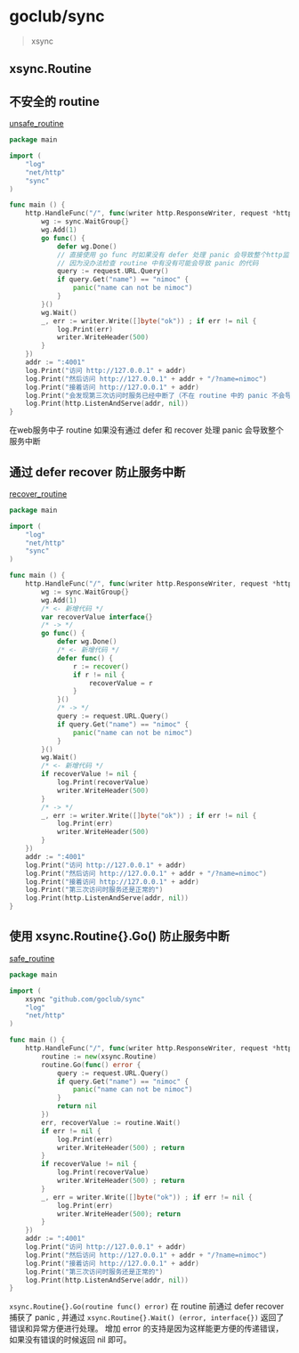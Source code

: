 # goclub/sync

> xsync

## xsync.Routine

## 不安全的 routine

[unsafe_routine](./examples/unsafe_routine/main.go)
```.go
package main

import (
	"log"
	"net/http"
	"sync"
)

func main () {
	http.HandleFunc("/", func(writer http.ResponseWriter, request *http.Request) {
		wg := sync.WaitGroup{}
		wg.Add(1)
		go func() {
			defer wg.Done()
			// 直接使用 go func 时如果没有 defer 处理 panic 会导致整个http监听都中断。在项目中会导致服务意外中断
			// 因为没办法检查 routine 中有没有可能会导致 panic 的代码
			query := request.URL.Query()
			if query.Get("name") == "nimoc" {
				panic("name can not be nimoc")
			}
		}()
		wg.Wait()
		_, err := writer.Write([]byte("ok")) ; if err != nil {
			log.Print(err)
			writer.WriteHeader(500)
		}
	})
	addr := ":4001"
	log.Print("访问 http://127.0.0.1" + addr)
	log.Print("然后访问 http://127.0.0.1" + addr + "/?name=nimoc")
	log.Print("接着访问 http://127.0.0.1" + addr)
	log.Print("会发现第三次访问时服务已经中断了（不在 routine 中的 panic 不会导致服务中断，因为go http 标准库做出defer处理）")
	log.Print(http.ListenAndServe(addr, nil))
}

```

在web服务中子 routine 如果没有通过 defer 和  recover 处理 panic 会导致整个服务中断

## 通过 defer recover 防止服务中断

[recover_routine](./examples/recover_routine/main.go)
```.go
package main

import (
	"log"
	"net/http"
	"sync"
)

func main () {
	http.HandleFunc("/", func(writer http.ResponseWriter, request *http.Request) {
		wg := sync.WaitGroup{}
		wg.Add(1)
		/* <- 新增代码 */
		var recoverValue interface{}
		/* -> */
		go func() {
			defer wg.Done()
			/* <- 新增代码 */
			defer func() {
				r := recover()
				if r != nil {
					recoverValue = r
				}
			}()
			/* -> */
			query := request.URL.Query()
			if query.Get("name") == "nimoc" {
				panic("name can not be nimoc")
			}
		}()
		wg.Wait()
		/* <- 新增代码 */
		if recoverValue != nil {
			log.Print(recoverValue)
			writer.WriteHeader(500)
		}
		/* -> */
		_, err := writer.Write([]byte("ok")) ; if err != nil {
			log.Print(err)
			writer.WriteHeader(500)
		}
	})
	addr := ":4001"
	log.Print("访问 http://127.0.0.1" + addr)
	log.Print("然后访问 http://127.0.0.1" + addr + "/?name=nimoc")
	log.Print("接着访问 http://127.0.0.1" + addr)
	log.Print("第三次访问时服务还是正常的")
	log.Print(http.ListenAndServe(addr, nil))
}

```

## 使用 xsync.Routine{}.Go() 防止服务中断 

[safe_routine](./examples/safe_routine/main.go)
```.go
package main

import (
	xsync "github.com/goclub/sync"
	"log"
	"net/http"
)

func main () {
	http.HandleFunc("/", func(writer http.ResponseWriter, request *http.Request) {
		routine := new(xsync.Routine)
		routine.Go(func() error {
			query := request.URL.Query()
			if query.Get("name") == "nimoc" {
				panic("name can not be nimoc")
			}
			return nil
		})
		err, recoverValue := routine.Wait()
		if err != nil {
			log.Print(err)
			writer.WriteHeader(500) ; return
		}
		if recoverValue != nil {
			log.Print(recoverValue)
			writer.WriteHeader(500) ; return
		}
		_, err = writer.Write([]byte("ok")) ; if err != nil {
			log.Print(err)
			writer.WriteHeader(500); return
		}
	})
	addr := ":4001"
	log.Print("访问 http://127.0.0.1" + addr)
	log.Print("然后访问 http://127.0.0.1" + addr + "/?name=nimoc")
	log.Print("接着访问 http://127.0.0.1" + addr)
	log.Print("第三次访问时服务还是正常的")
	log.Print(http.ListenAndServe(addr, nil))
}

```

`xsync.Routine{}.Go(routine func() error)` 在 routine 前通过 defer recover 捕获了 panic ,
并通过 `xsync.Routine{}.Wait() (error, interface{})` 返回了错误和异常方便进行处理。
增加 error 的支持是因为这样能更方便的传递错误，如果没有错误的时候返回 nil 即可。
